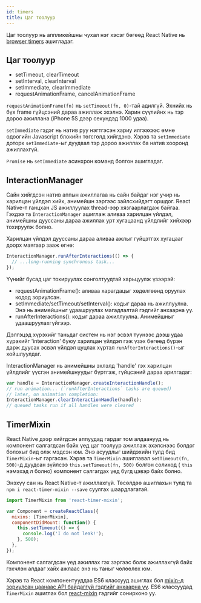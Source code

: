 ```yaml
---
id: timers
title: Цаг тоолуур
---
```


Цаг тоолуур нь аппликейшны чухал нэг хэсэг бөгөөд React Native нь [browser timers](https://developer.mozilla.org/en-US/Add-ons/Code_snippets/Timers) ашигладаг.

## Цаг тоолуур

- setTimeout, clearTimeout
- setInterval, clearInterval
- setImmediate, clearImmediate
- requestAnimationFrame, cancelAnimationFrame

`requestAnimationFrame(fn)` нь `setTimeout(fn, 0)`-тай адилгүй. Эхнийх нь бүх frame гүйцсэний дараа ажиллаж эхэлнэ. Харин сүүлийнх нь тэр дороо ажиллана (iPhone 5S дээр секундэд 1000 удаа).

`setImmediate` гэдэг нь натив руу нэгтгэсэн хариу илгээхээс өмнө одоогийн Javascript блокийн төгсгөлд хийгдэнэ.  Хэрэв та `setImmediate` доторх `setImmediate`-ыг дуудвал тэр дороо ажиллах ба натив хооронд ажиллахгүй. 

`Promise` нь `setImmediate` асинхрон команд болгон ашигладаг.

## InteractionManager

Сайн хийгдсэн натив аппын ажиллагаа нь сайн байдаг нэг учир нь харилцан үйлдэл хийх, анимейшн зэргээс зайлсхийдэгт оршдог.   React Native-т ганцхан JS ажиллуулах thread-ээр хязгаарлагдаж байгаа. Гэхдээ та `InteractionManager` ашиглаж аливаа харилцан үйлдэл, анимейшны дууссаны дараа ажиллах урт хугацаанд үйлдлийг хийхээр тохируулж болно.

Харилцан үйлдэл дууссаны дараа аливаа ажлыг гүйцэтгэх хугацааг доорх маягаар зааж өгнө:

```javascript
InteractionManager.runAfterInteractions(() => {
  // ...long-running synchronous task...
});
```
Үүнийг бусад цаг тохируулах сонголтуудтай харьцуулж үзээрэй:

- requestAnimationFrame(): аливаа харагдацыг хөдөлгөөнд оруулах кодод зориулсан.
- setImmediate/setTimeout/setInterval(): кодыг дараа нь ажиллуулна. Энэ нь анимейшныг удаашруулах магадлалтай гэдгийг анхаарна уу. 
- runAfterInteractions(): кодыг дараа ажиллуулна. Анимейшныг удаашруулахгүйгээр.

Дэлгэцэд хүрэхийг таньдаг систем нь нэг эсвэл түүнээс дээш удаа хүрэхийг 'interaction' буюу харилцан үйлдэл гэж үзэх бөгөөд бүрэн дарж дуусах эсвэл үйлдэл цуцлах хүртэл `runAfterInteractions()`-ыг хойшлуулдаг. 

InteractionManager нь анимейшны эхлэлд 'handle' гэх харилцан үйлдлийг үүсгэн анимейшнуудыг бүртгэж, гүйцсэний дараа арилгадаг:

```javascript
var handle = InteractionManager.createInteractionHandle();
// run animation... (`runAfterInteractions` tasks are queued)
// later, on animation completion:
InteractionManager.clearInteractionHandle(handle);
// queued tasks run if all handles were cleared
```

## TimerMixin

React Native дээр хийгдсэн аппуудад гардаг том алдаанууд нь компонент салгагдсан байх үед цаг тоолуур ажиллаж эхэлснээс болдог болохыг бид олж мэдсэн юм.  Энэ асуудлыг шийдэхийн тулд бид `TimerMixin`-ыг гаргасан. Хэрэв та `TimerMixin` ашиглавал `setTimeout(fn, 500)`-д дуудсан зүйлсээ `this.setTimeout(fn, 500)` болгон солиход ( `this` нэмэхэд л болно) компонент салгагдах үед бүгд цэвэр байх болно. 

Энэхүү сан нь React Native-т ажиллахгүй. Төсөлдөө ашиглахын тулд та `npm i react-timer-mixin --save` суулгах шаардлагатай.


```javascript
import TimerMixin from 'react-timer-mixin';

var Component = createReactClass({
  mixins: [TimerMixin],
  componentDidMount: function() {
    this.setTimeout(() => {
      console.log('I do not leak!');
    }, 500);
  },
});
```
Компонент салгагдсан үед ажиллах гэх зэргээс болж ажиллахгүй байх гэхчлэн алдааг хайх ажлаас энэ нь таныг чөлөөлөх юм. 

Хэрэв та React компонентууддаа ES6 классууд ашиглах бол [mixin-д зориулсан цаанаас API байдаггүй гэдгийг анхаарна уу](https://facebook.github.io/react/blog/2015/01/27/react-v0.13.0-beta-1.html#mixins). ES6 классуудад `TimerMixin` ашиглах бол 
[react-mixin](https://github.com/brigand/react-mixin) гэдгийг сонирхоно уу.
